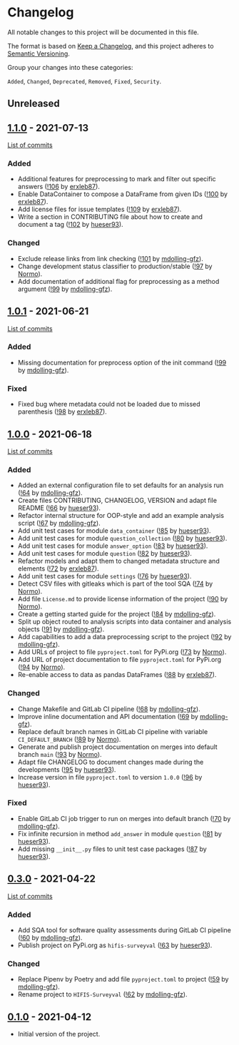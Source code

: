 <!--
hifis-surveyval
Framework to help developing analysis scripts for the HIFIS Software survey.

SPDX-FileCopyrightText: 2021 HIFIS Software <support@hifis.net>

SPDX-License-Identifier: GPL-3.0-or-later

This program is free software: you can redistribute it and/or modify
it under the terms of the GNU General Public License as published by
the Free Software Foundation, either version 3 of the License, or
(at your option) any later version.

This program is distributed in the hope that it will be useful,
but WITHOUT ANY WARRANTY; without even the implied warranty of
MERCHANTABILITY or FITNESS FOR A PARTICULAR PURPOSE.  See the
GNU General Public License for more details.

You should have received a copy of the GNU General Public License
along with this program. If not, see <http://www.gnu.org/licenses/>.
-->

# Changelog

All notable changes to this project will be documented in this file.

The format is based on [Keep a Changelog](https://keepachangelog.com/en/1.0.0/),
and this project adheres to [Semantic Versioning](https://semver.org/spec/v2.0.0.html).

Group your changes into these categories:

`Added`, `Changed`, `Deprecated`, `Removed`, `Fixed`, `Security`.

## Unreleased

## [1.1.0](https://gitlab.hzdr.de/hifis/surveys/hifis-surveyval/-/releases/v1.1.0) - 2021-07-13

[List of commits](https://gitlab.hzdr.de/hifis/surveys/hifis-surveyval/-/compare/v1.0.1...v1.1.0)

### Added
- Additional features for preprocessing to mark and filter out specific answers
  ([!106](https://gitlab.hzdr.de/hifis/surveys/hifis-surveyval/-/merge_requests/106)
  by [erxleb87](https://gitlab.hzdr.de/erxleb87)).
- Enable DataContainer to compose a DataFrame from given IDs
  ([!100](https://gitlab.hzdr.de/hifis/surveys/hifis-surveyval/-/merge_requests/100)
  by [erxleb87](https://gitlab.hzdr.de/erxleb87)).
- Add license files for issue templates
  ([!109](https://gitlab.hzdr.de/hifis/surveys/hifis-surveyval/-/merge_requests/109)
  by [erxleb87](https://gitlab.hzdr.de/erxleb87)).
- Write a section in CONTRIBUTING file about how to create and document a tag
  ([!102](https://gitlab.hzdr.de/hifis/surveys/hifis-surveyval/-/merge_requests/102)
  by [hueser93](https://gitlab.hzdr.de/hueser93)).
  
### Changed
- Exclude release links from link checking
  ([!101](https://gitlab.hzdr.de/hifis/surveys/hifis-surveyval/-/merge_requests/101)
  by [mdolling-gfz](https://gitlab.hzdr.de/mdolling-gfz)).
- Change development status classifier to production/stable 
  ([!97](https://gitlab.hzdr.de/hifis/surveys/hifis-surveyval/-/merge_requests/97)
  by [Normo](https://gitlab.hzdr.de/Normo)).
- Add documentation of additional flag for preprocessing as a method argument
  ([!99](https://gitlab.hzdr.de/hifis/surveys/hifis-surveyval/-/merge_requests/99)
  by [mdolling-gfz](https://gitlab.hzdr.de/mdolling-gfz)).
  
## [1.0.1](https://gitlab.hzdr.de/hifis/surveys/hifis-surveyval/-/releases/v1.0.1) - 2021-06-21

[List of commits](https://gitlab.hzdr.de/hifis/surveys/hifis-surveyval/-/compare/v1.0.0...v1.0.1)

### Added
- Missing documentation for preprocess option of the init command
  ([!99](https://gitlab.hzdr.de/hifis/surveys/hifis-surveyval/-/merge_requests/99)
  by [mdolling-gfz](https://gitlab.hzdr.de/mdolling-gfz)).

### Fixed
- Fixed bug where metadata could not be loaded due to missed parenthesis
  ([!98](https://gitlab.hzdr.de/hifis/surveys/hifis-surveyval/-/merge_requests/98)
  by [erxleb87](https://gitlab.hzdr.de/erxleb87)).
  
## [1.0.0](https://gitlab.hzdr.de/hifis/surveys/hifis-surveyval/-/releases/v1.0.0) - 2021-06-18

[List of commits](https://gitlab.hzdr.de/hifis/surveys/hifis-surveyval/-/compare/v0.3.0...v1.0.0)

### Added
- Added an external configuration file to set defaults for an analysis run
  ([!64](https://gitlab.hzdr.de/hifis/surveys/hifis-surveyval/-/merge_requests/64)
  by [mdolling-gfz](https://gitlab.hzdr.de/mdolling-gfz)).
- Create files CONTRIBUTING, CHANGELOG, VERSION and adapt file README
  ([!66](https://gitlab.hzdr.de/hifis/surveys/hifis-surveyval/-/merge_requests/66)
  by [hueser93](https://gitlab.hzdr.de/hueser93)).
- Refactor internal structure for OOP-style and add an example analysis script
  ([!67](https://gitlab.hzdr.de/hifis/surveys/hifis-surveyval/-/merge_requests/67)
  by [mdolling-gfz](https://gitlab.hzdr.de/mdolling-gfz)).
- Add unit test cases for module `data_container`
  ([!85](https://gitlab.hzdr.de/hifis/surveys/hifis-surveyval/-/merge_requests/85)
  by [hueser93](https://gitlab.hzdr.de/hueser93)).
- Add unit test cases for module `question_collection`
  ([!80](https://gitlab.hzdr.de/hifis/surveys/hifis-surveyval/-/merge_requests/80)
  by [hueser93](https://gitlab.hzdr.de/hueser93)).
- Add unit test cases for module `answer_option`
  ([!83](https://gitlab.hzdr.de/hifis/surveys/hifis-surveyval/-/merge_requests/83)
  by [hueser93](https://gitlab.hzdr.de/hueser93)).
- Add unit test cases for module `question`
  ([!82](https://gitlab.hzdr.de/hifis/surveys/hifis-surveyval/-/merge_requests/82)
  by [hueser93](https://gitlab.hzdr.de/hueser93)).
- Refactor models and adapt them to changed metadata structure and elements
  ([!72](https://gitlab.hzdr.de/hifis/surveys/hifis-surveyval/-/merge_requests/72)
  by [erxleb87](https://gitlab.hzdr.de/erxleb87)).
- Add unit test cases for module `settings`
  ([!76](https://gitlab.hzdr.de/hifis/surveys/hifis-surveyval/-/merge_requests/76)
  by [hueser93](https://gitlab.hzdr.de/hueser93)).
- Detect CSV files with gitleaks which is part of the tool SQA
  ([!74](https://gitlab.hzdr.de/hifis/surveys/hifis-surveyval/-/merge_requests/74)
  by [Normo](https://gitlab.hzdr.de/Normo)).
- Add file `License.md` to provide license information of the project
  ([!90](https://gitlab.hzdr.de/hifis/surveys/hifis-surveyval/-/merge_requests/90)
  by [Normo](https://gitlab.hzdr.de/Normo)).
- Create a getting started guide for the project
  ([!84](https://gitlab.hzdr.de/hifis/surveys/hifis-surveyval/-/merge_requests/84)
  by [mdolling-gfz](https://gitlab.hzdr.de/mdolling-gfz)).
- Split up object routed to analysis scripts into data container and analysis objects
  ([!91](https://gitlab.hzdr.de/hifis/surveys/hifis-surveyval/-/merge_requests/91)
  by [mdolling-gfz](https://gitlab.hzdr.de/mdolling-gfz)).
- Add capabilities to add a data preprocessing script to the project
  ([!92](https://gitlab.hzdr.de/hifis/surveys/hifis-surveyval/-/merge_requests/92)
  by [mdolling-gfz](https://gitlab.hzdr.de/mdolling-gfz)).
- Add URLs of project to file `pyproject.toml` for PyPi.org
  ([!73](https://gitlab.hzdr.de/hifis/surveys/hifis-surveyval/-/merge_requests/73)
  by [Normo](https://gitlab.hzdr.de/Normo)).
- Add URL of project documentation to file `pyproject.toml` for PyPi.org
  ([!94](https://gitlab.hzdr.de/hifis/surveys/hifis-surveyval/-/merge_requests/94)
  by [Normo](https://gitlab.hzdr.de/Normo)).
- Re-enable access to data as pandas DataFrames
  ([!88](https://gitlab.hzdr.de/hifis/surveys/hifis-surveyval/-/merge_requests/88)
  by [erxleb87](https://gitlab.hzdr.de/erxleb87)).
  
### Changed
- Change Makefile and GitLab CI pipeline
  ([!68](https://gitlab.hzdr.de/hifis/surveys/hifis-surveyval/-/merge_requests/68)
  by [mdolling-gfz](https://gitlab.hzdr.de/mdolling-gfz)).
- Improve inline documentation and API documentation
  ([!69](https://gitlab.hzdr.de/hifis/surveys/hifis-surveyval/-/merge_requests/69)
  by [mdolling-gfz](https://gitlab.hzdr.de/mdolling-gfz)).
- Replace default branch names in GitLab CI pipeline with variable `CI_DEFAULT_BRANCH`
  ([!89](https://gitlab.hzdr.de/hifis/surveys/hifis-surveyval/-/merge_requests/89)
  by [Normo](https://gitlab.hzdr.de/Normo)).
- Generate and publish project documentation on merges into default branch `main`
  ([!93](https://gitlab.hzdr.de/hifis/surveys/hifis-surveyval/-/merge_requests/93)
  by [Normo](https://gitlab.hzdr.de/Normo)).
- Adapt file CHANGELOG to document changes made during the developments
  ([!95](https://gitlab.hzdr.de/hifis/surveys/hifis-surveyval/-/merge_requests/95)
  by [hueser93](https://gitlab.hzdr.de/hueser93)).
- Increase version in file `pyproject.toml` to version `1.0.0`
  ([!96](https://gitlab.hzdr.de/hifis/surveys/hifis-surveyval/-/merge_requests/96)
  by [hueser93](https://gitlab.hzdr.de/hueser93)).

### Fixed
- Enable GitLab CI job trigger to run on merges into default branch
  ([!70](https://gitlab.hzdr.de/hifis/surveys/hifis-surveyval/-/merge_requests/70)
  by [mdolling-gfz](https://gitlab.hzdr.de/mdolling-gfz)).
- Fix infinite recursion in method `add_answer` in module `question`
  ([!81](https://gitlab.hzdr.de/hifis/surveys/hifis-surveyval/-/merge_requests/81)
  by [hueser93](https://gitlab.hzdr.de/hueser93)).
- Add missing `__init__.py` files to unit test case packages
  ([!87](https://gitlab.hzdr.de/hifis/surveys/hifis-surveyval/-/merge_requests/87)
  by [hueser93](https://gitlab.hzdr.de/hueser93)).

## [0.3.0](https://gitlab.hzdr.de/hifis/surveys/hifis-surveyval/-/releases/v0.3.0) - 2021-04-22

[List of commits](https://gitlab.hzdr.de/hifis/surveys/hifis-surveyval/-/compare/v0.1.0...v0.3.0)

### Added
- Add SQA tool for software quality assessments during GitLab CI pipeline
  ([!60](https://gitlab.hzdr.de/hifis/surveys/hifis-surveyval/-/merge_requests/60)
  by [mdolling-gfz](https://gitlab.hzdr.de/mdolling-gfz)).
- Publish project on PyPi.org as `hifis-surveyval`
  ([!63](https://gitlab.hzdr.de/hifis/surveys/hifis-surveyval/-/merge_requests/63)
  by [hueser93](https://gitlab.hzdr.de/hueser93)).

### Changed
- Replace Pipenv by Poetry and add file `pyproject.toml` to project
  ([!59](https://gitlab.hzdr.de/hifis/surveys/hifis-surveyval/-/merge_requests/59)
  by [mdolling-gfz](https://gitlab.hzdr.de/mdolling-gfz)).
- Rename project to `HIFIS-Surveyval`
  ([!62](https://gitlab.hzdr.de/hifis/surveys/hifis-surveyval/-/merge_requests/62)
  by [mdolling-gfz](https://gitlab.hzdr.de/mdolling-gfz)).

## [0.1.0](https://gitlab.hzdr.de/hifis/surveys/hifis-surveyval/-/releases/v0.1.0) - 2021-04-12

- Initial version of the project.
